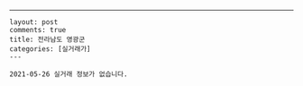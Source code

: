 ---
    layout: post
    comments: true
    title: 전라남도 영광군
    categories: [실거래가]
    ---

    2021-05-26 실거래 정보가 없습니다.

    